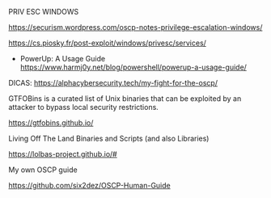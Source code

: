 PRIV ESC WINDOWS

https://securism.wordpress.com/oscp-notes-privilege-escalation-windows/

https://cs.piosky.fr/post-exploit/windows/privesc/services/

  - PowerUp: A Usage Guide https://www.harmj0y.net/blog/powershell/powerup-a-usage-guide/


DICAS: https://alphacybersecurity.tech/my-fight-for-the-oscp/



GTFOBins is a curated list of Unix binaries that can be exploited by an attacker to bypass local security restrictions.

https://gtfobins.github.io/



Living Off The Land Binaries and Scripts (and also Libraries)

https://lolbas-project.github.io/#



My own OSCP guide

https://github.com/six2dez/OSCP-Human-Guide

